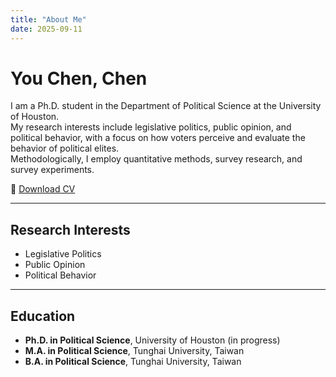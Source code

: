 ```yaml
---
title: "About Me"
date: 2025-09-11
---
```


# You Chen, Chen

I am a Ph.D. student in the Department of Political Science at the University of Houston.  
My research interests include legislative politics, public opinion, and political behavior, with a focus on how voters perceive and evaluate the behavior of political elites.  
Methodologically, I employ quantitative methods, survey research, and survey experiments.  

📄 [Download CV](/uploads/Youchen_CV.pdf)

---

## Research Interests
- Legislative Politics  
- Public Opinion  
- Political Behavior  

---

## Education
- **Ph.D. in Political Science**, University of Houston (in progress)  
- **M.A. in Political Science**, Tunghai University, Taiwan  
- **B.A. in Political Science**, Tunghai University, Taiwan
